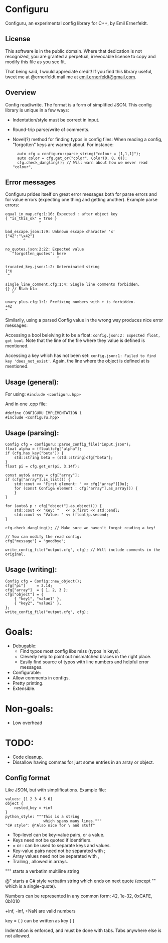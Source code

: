 Configuru
=========
Configuru, an experimental config library for C++, by Emil Ernerfeldt.

License
-------
This software is in the public domain. Where that dedication is not
recognized, you are granted a perpetual, irrevocable license to copy
and modify this file as you see fit.

That being said, I would appreciate credit!
If you find this library useful, tweet me at @ernerfeldt mail me at emil.ernerfeldt@gmail.com.

Overview
--------
Config read/write. The format is a form of simplified JSON.
This config library is unique in a few ways:

* Indentation/style must be correct in input.
* Round-trip parse/write of comments.
* Novel(?) method for finding typos in config files:
	When reading a config, "forgotten" keys are warned about. For instance:

		auto cfg = configuru::parse_string("colour = [1,1,1]");
		auto color = cfg.get_or("color", Color(0, 0, 0));
		cfg.check_dangling(); // Will warn about how we never read "colour",

Error messages
--------------
Configuru prides itself on great error messages both for parse errors and for value errors (expecting one thing and getting another). Example parse errors:

	equal_in_map.cfg:1:16: Expected : after object key
	{ "is_this_ok" = true }
	               ^

	bad_escape.json:1:9: Unknown escape character 'x'
	{"42":"\x42"}
	        ^

	no_quotes.json:2:22: Expected value
	   "forgotten_quotes": here
	                       ^

	trucated_key.json:1:2: Unterminated string
	{"X
	 ^

	single_line_comment.cfg:1:4: Single line comments forbidden.
	{} // Blah-bla
	   ^

	unary_plus.cfg:1:1: Prefixing numbers with + is forbidden.
	+42
	^

Similarily, using a parsed Config value in the wrong way produces nice error messages:

Accessing a bool beleiving it to be a float: `config.json:2: Expected float, got bool`. Note that the line of the file where they value is defined is mentioned.

Accessing a key which has not been set: `config.json:1: Failed to find key 'does_not_exist'`. Again, the line where the object is defined at is mentioned.




Usage (general):
----------------
For using:
	`#include <configuru.hpp>`

And in one .cpp file:

	#define CONFIGURU_IMPLEMENTATION 1
	#include <configuru.hpp>

Usage (parsing):
----------------

	Config cfg = configuru::parse_config_file("input.json");
	float alpha = (float)cfg["alpha"];
	if (cfg.has_key("beta")) {
		std::string beta = (std::string)cfg["beta"];
	}
	float pi = cfg.get_or(pi, 3.14f);

	const auto& array = cfg["array"];
	if (cfg["array"].is_list()) {
		std::cout << "First element: " << cfg["array"][0u];
		for (const Config& element : cfg["array"].as_array()) {
		}
	}

	for (auto& p : cfg["object"].as_object()) {
		std::cout << "Key: "   << p.first << std::endl;
		std::cout << "Value: " << (float)p.second;
	}

	cfg.check_dangling(); // Make sure we haven't forgot reading a key!

	// You can modify the read config:
	cfg["message"] = "goodbye";

	write_config_file("output.cfg", cfg); // Will include comments in the original.

Usage (writing):
----------------

	Config cfg = Config::new_object();
	cfg["pi"]     = 3.14;
	cfg["array"]  = { 1, 2, 3 };
	cfg["object"] = {
		{ "key1", "value1" },
		{ "key2", "value2" },
	};
	write_config_file("output.cfg", cfg);

Goals:
========
* Debugable:
	* Find typos most config libs miss (typos in keys).
	* Cleverly help to point out mismatched braces in the right place.
	* Easily find source of typos with line numbers and helpful error messages.
* Configurable:
* Allow comments in configs.
* Pretty printing.
* Extensible.

# Non-goals:
* Low overhead

# TODO:
* Code cleanup.
* Dissallow having commas for just some entries in an array or object.


Config format
-------------

Like JSON, but with simplifications. Example file:

	values: [1 2 3 4 5 6]
	object {
		nested_key = +inf
	}
	python_style: """This is a string
	                 which spans many lines."""
	"C# style": @"Also nice for \ and stuff"

* Top-level can be key-value pairs, or a value.
* Keys need not be quoted if identifiers.
* = or : can be used to separate keys and values.
* Key-value pairs need not be separated with ;
* Array values need not be separated with ,
* Trailing , allowed in arrays.

""" starts a verbatim multiline string

@" starts a C# style verbatim string which ends on next quote (except "" which is a single-quote).

Numbers can be represented in any common form:
42, 1e-32, 0xCAFE, 0b1010

+inf, -inf, +NaN are valid numbers

key = { }   can be written as   key { }

Indentation is enforced, and must be done with tabs.
Tabs anywhere else is not allowed.
